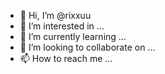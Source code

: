 - 👋 Hi, I’m @rixxuu
- 👀 I’m interested in ...
- 🌱 I’m currently learning ...
- 💞️ I’m looking to collaborate on ...
- 📫 How to reach me ...

<!---
rixxuu/rixxuu is a ✨ special ✨ repository because its `README.md` (this file) appears on your GitHub profile.
You can click the Preview link to take a look at your changes.
--->
